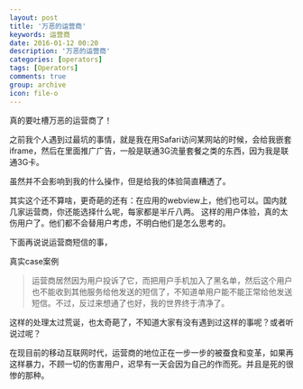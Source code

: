 ```yaml
---
layout: post
title: '万恶的运营商'
keywords: 运营商
date: 2016-01-12 00:20
description: '万恶的运营商'
categories: [operators]
tags: [Operators]
comments: true
group: archive
icon: file-o
---
```


真的要吐槽万恶的运营商了！

之前我个人遇到过最坑的事情，就是我在用Safari访问某网站的时候，会给我嵌套iframe，然后在里面推广广告，一般是联通3G流量套餐之类的东西，因为我是联通3G卡。

虽然并不会影响到我的什么操作，但是给我的体验简直糟透了。

<!-- more -->

其实这个还不算啥，更奇葩的还有：在应用的webview上，他们也可以。国内就几家运营商，你还能选择什么呢，每家都是半斤八两。
这样的用户体验，真的太伤用户了。他们都不会替用户考虑，不明白他们是怎么思考的。


下面再说说运营商短信的事，

真实case案例

>运营商居然因为用户投诉了它，而把用户手机加入了黑名单，然后这个用户也不能收到其他服务给他发送的短信了，不知道单用户能不能正常给他发送短信。不过，反过来想通了也好，我的世界终于清净了。

这样的处理太过荒诞，也太奇葩了，不知道大家有没有遇到过这样的事呢？或者听说过呢？

在现目前的移动互联网时代，运营商的地位正在一步一步的被蚕食和变革，如果再这样暴力，不顾一切的伤害用户，迟早有一天会因为自己的作而死。并且是死的很惨的那种。